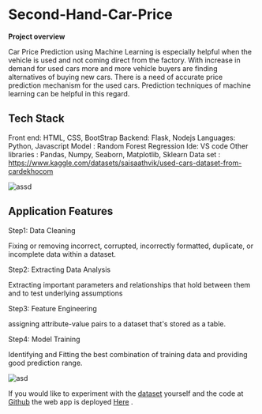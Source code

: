 # Second-Hand-Car-Price

**Project overview**

Car Price Prediction using Machine Learning is especially helpful when the vehicle is used and not coming direct from the factory. With increase in demand for used cars more and more vehicle buyers are finding alternatives of buying new cars. There is a need of accurate price prediction mechanism for the used cars. Prediction techniques of machine learning can be helpful in this regard.


## Tech Stack

Front end: HTML, CSS, BootStrap
Backend: Flask, Nodejs
Languages: Python, Javascript
Model : Random Forest Regression
Ide: VS code
Other libraries : Pandas, Numpy, Seaborn, Matplotlib, Sklearn
Data set : https://www.kaggle.com/datasets/saisaathvik/used-cars-dataset-from-cardekhocom



![assd](https://github.com/faseehahmed26/Second-Hand-Car-Price/blob/main/ss/car_price.png?raw=true)
## Application Features
Step1: Data Cleaning

Fixing or removing incorrect, corrupted, incorrectly formatted, duplicate, or incomplete data within a dataset. 

Step2: Extracting Data Analysis

Extracting important parameters and relationships that hold between them and to test underlying assumptions

Step3: Feature Engineering

assigning attribute-value pairs to a dataset that's stored as a table. 

Step4: Model Training

Identifying and Fitting the best combination of training data and providing good prediction range.

![asd](https://github.com/faseehahmed26/Second-Hand-Car-Price/blob/main/ss/Picture1.png?raw=true)




If you would like to experiment with the [dataset](https://www.kaggle.com/datasets/saisaathvik/used-cars-dataset-from-cardekhocom) yourself and the code at [Github](https://github.com/faseehahmed26/Second-Hand-Car-Price) the web app is deployed [Here](https://secondhand-car-price.herokuapp.com/) .
